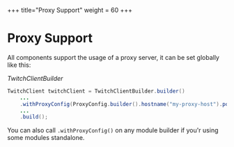 +++
title="Proxy Support"
weight = 60
+++

# Proxy Support

All components support the usage of a proxy server, it can be set globally like this:

*TwitchClientBuilder*

```java
TwitchClient twitchClient = TwitchClientBuilder.builder()
    ...
    .withProxyConfig(ProxyConfig.builder().hostname("my-proxy-host").port(8080).build())
    ...
    .build();
```

You can also call `.withProxyConfig()` on any module builder if you'r using some modules standalone.
